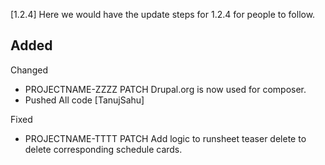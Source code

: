 [1.2.4]
Here we would have the update steps for 1.2.4 for people to follow.

Added
- 

Changed
- PROJECTNAME-ZZZZ PATCH Drupal.org is now used for composer.
- Pushed All code  [TanujSahu]


Fixed 
- PROJECTNAME-TTTT PATCH Add logic to runsheet teaser delete to delete corresponding schedule cards.